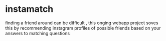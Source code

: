 # instamatch

finding a friend around can be difficult , this onging webapp project soves this by recommending instagram profiles of possible friends based on your answers to matching questions 
